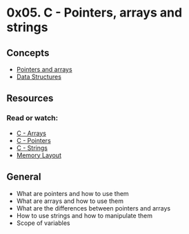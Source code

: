 # 0x05. C - Pointers, arrays and strings
## Concepts
* [Pointers and arrays](https://alx-intranet.hbtn.io/concepts/60)
* [Data Structures](https://alx-intranet.hbtn.io/concepts/120)
## Resources
### Read or watch:
* [C - Arrays](https://www.tutorialspoint.com/cprogramming/c_arrays.htm)
* [C - Pointers](https://www.tutorialspoint.com/cprogramming/c_pointers.htm)
* [C - Strings](https://www.tutorialspoint.com/cprogramming/c_strings.htm)
* [Memory Layout](https://aticleworld.com/memory-layout-of-c-program/)
## General
* What are pointers and how to use them
* What are arrays and how to use them
* What are the differences between pointers and arrays
* How to use strings and how to manipulate them
* Scope of variables
